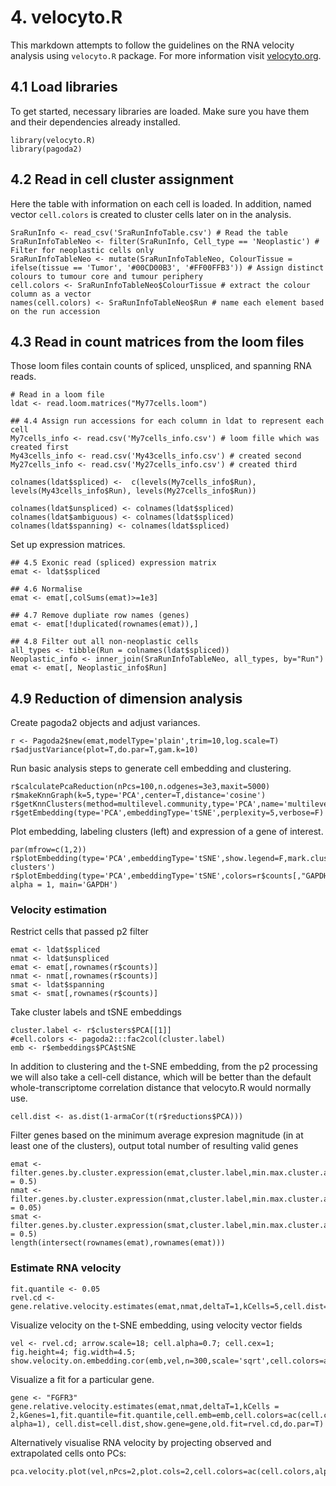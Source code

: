 # 4. velocyto.R
This markdown attempts to follow the guidelines on the RNA velocity analysis using `velocyto.R` package. For more information visit [velocyto.org](http://velocyto.org/).

## 4.1 Load libraries
To get started, necessary libraries are loaded. Make sure you have them and their dependencies already installed.
```{r}
library(velocyto.R)
library(pagoda2)
```

## 4.2 Read in cell cluster assignment
Here the table with information on each cell is loaded. In addition, named vector `cell.colors` is created to cluster cells later on in the analysis.
```{r}
SraRunInfo <- read_csv('SraRunInfoTable.csv') # Read the table
SraRunInfoTableNeo <- filter(SraRunInfo, Cell_type == 'Neoplastic') # Filter for neoplastic cells only
SraRunInfoTableNeo <- mutate(SraRunInfoTableNeo, ColourTissue = ifelse(tissue == 'Tumor', '#00CD00B3', '#FF00FFB3')) # Assign distinct colours to tumour core and tumour periphery
cell.colors <- SraRunInfoTableNeo$ColourTissue # extract the colour column as a vector
names(cell.colors) <- SraRunInfoTableNeo$Run # name each element based on the run accession
```

## 4.3 Read in count matrices from the loom files
Those loom files contain counts of spliced, unspliced, and spanning RNA reads.  
```{r}
# Read in a loom file
ldat <- read.loom.matrices("My77cells.loom")

## 4.4 Assign run accessions for each column in ldat to represent each cell
My7cells_info <- read.csv('My7cells_info.csv') # loom fille which was created first
My43cells_info <- read.csv('My43cells_info.csv') # created second
My27cells_info <- read.csv('My27cells_info.csv') # created third

colnames(ldat$spliced) <-  c(levels(My7cells_info$Run), levels(My43cells_info$Run), levels(My27cells_info$Run))
                             
colnames(ldat$unspliced) <- colnames(ldat$spliced)
colnames(ldat$ambiguous) <- colnames(ldat$spliced)
colnames(ldat$spanning) <- colnames(ldat$spliced)
```

Set up expression matrices.
```{r}
## 4.5 Exonic read (spliced) expression matrix
emat <- ldat$spliced

## 4.6 Normalise
emat <- emat[,colSums(emat)>=1e3]

## 4.7 Remove dupliate row names (genes)
emat <- emat[!duplicated(rownames(emat)),]

## 4.8 Filter out all non-neoplastic cells
all_types <- tibble(Run = colnames(ldat$spliced))
Neoplastic_info <- inner_join(SraRunInfoTableNeo, all_types, by="Run")
emat <- emat[, Neoplastic_info$Run]

```

## 4.9 Reduction of dimension analysis
Create pagoda2 objects and adjust variances.
```{r}
r <- Pagoda2$new(emat,modelType='plain',trim=10,log.scale=T)
r$adjustVariance(plot=T,do.par=T,gam.k=10)
```

Run basic analysis steps to generate cell embedding and clustering.
```{r}
r$calculatePcaReduction(nPcs=100,n.odgenes=3e3,maxit=5000)
r$makeKnnGraph(k=5,type='PCA',center=T,distance='cosine')
r$getKnnClusters(method=multilevel.community,type='PCA',name='multilevel')
r$getEmbedding(type='PCA',embeddingType='tSNE',perplexity=5,verbose=F)
```

Plot embedding, labeling clusters (left) and expression of a gene of interest.
```{r}
par(mfrow=c(1,2))
r$plotEmbedding(type='PCA',embeddingType='tSNE',show.legend=F,mark.clusters=F,min.group.size=2,shuffle.colors=F,mark.cluster.cex=1,alpha=1,main='cell clusters')
r$plotEmbedding(type='PCA',embeddingType='tSNE',colors=r$counts[,"GAPDH"], alpha = 1, main='GAPDH')
```

### Velocity estimation

Restrict cells that passed p2 filter
```{r}
emat <- ldat$spliced
nmat <- ldat$unspliced
emat <- emat[,rownames(r$counts)]
nmat <- nmat[,rownames(r$counts)]
smat <- ldat$spanning
smat <- smat[,rownames(r$counts)]
```

Take cluster labels and tSNE embeddings
```{r}
cluster.label <- r$clusters$PCA[[1]]
#cell.colors <- pagoda2:::fac2col(cluster.label)
emb <- r$embeddings$PCA$tSNE
```

In addition to clustering and the t-SNE embedding, from the p2 processing we will also take a cell-cell distance, which will be better than the default whole-transcriptome correlation distance that velocyto.R would normally use.
```{r}
cell.dist <- as.dist(1-armaCor(t(r$reductions$PCA)))
```

Filter genes based on the minimum average expresion magnitude (in at least one of the clusters), output total number of resulting valid genes
```{r}
emat <- filter.genes.by.cluster.expression(emat,cluster.label,min.max.cluster.average = 0.5)
nmat <- filter.genes.by.cluster.expression(nmat,cluster.label,min.max.cluster.average = 0.05)
smat <- filter.genes.by.cluster.expression(smat,cluster.label,min.max.cluster.average = 0.5)
length(intersect(rownames(emat),rownames(emat)))
```
### Estimate RNA velocity
```{r}
fit.quantile <- 0.05
rvel.cd <- gene.relative.velocity.estimates(emat,nmat,deltaT=1,kCells=5,cell.dist=cell.dist,fit.quantile=fit.quantile)
```

Visualize velocity on the t-SNE embedding, using velocity vector fields
```{r}
vel <- rvel.cd; arrow.scale=18; cell.alpha=0.7; cell.cex=1; fig.height=4; fig.width=4.5;
show.velocity.on.embedding.cor(emb,vel,n=300,scale='sqrt',cell.colors=ac(cell.colors,alpha=1),cex=cell.cex,arrow.scale=arrow.scale,arrow.lwd=1)
```

Visualize a fit for a particular gene.
```{r}
gene <- "FGFR3"
gene.relative.velocity.estimates(emat,nmat,deltaT=1,kCells = 2,kGenes=1,fit.quantile=fit.quantile,cell.emb=emb,cell.colors=ac(cell.colors, alpha=1), cell.dist=cell.dist,show.gene=gene,old.fit=rvel.cd,do.par=T)
```

Alternatively visualise RNA velocity by projecting observed and extrapolated cells onto PCs:
```{r}
pca.velocity.plot(vel,nPcs=2,plot.cols=2,cell.colors=ac(cell.colors,alpha=0.7),cex=1.2,pcount=0.1,pc.multipliers=c(1,-1))
```




